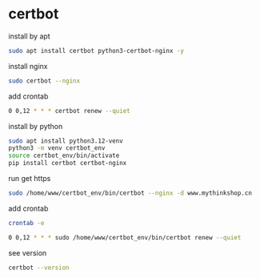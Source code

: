 # certbot

install by apt

```sh
sudo apt install certbot python3-certbot-nginx -y
```

install nginx
```sh
sudo certbot --nginx
```

add crontab 
```sh
0 0,12 * * * certbot renew --quiet
```


install by python

```sh
sudo apt install python3.12-venv
python3 -m venv certbot_env
source certbot_env/bin/activate
pip install certbot certbot-nginx
```

run get https

```sh
sudo /home/www/certbot_env/bin/certbot --nginx -d www.mythinkshop.cn
```

add crontab
```sh
crontab -e

0 0,12 * * * sudo /home/www/certbot_env/bin/certbot renew --quiet

```

see version
```sh
certbot --version
```

